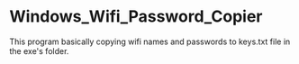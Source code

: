 # Windows_Wifi_Password_Copier

This program basically copying wifi names and passwords to keys.txt file in the exe's folder.
